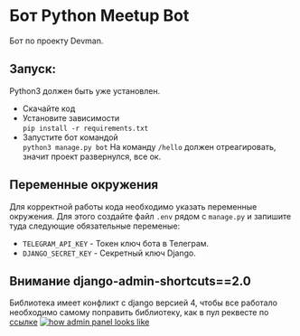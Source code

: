 # Бот Python Meetup Bot

Бот по проекту Devman.

## Запуск:

Python3 должен быть уже установлен.
* Скачайте код
* Установите зависимости  
```pip install -r requirements.txt```
* Запустите бот командой  
```python3 manage.py bot```
На команду `/hello` должен отреагировать, значит проект развернулся, все ок.

## Переменные окружения

Для корректной работы кода необходимо указать переменные окружения. Для этого создайте файл `.env` рядом с `manage.py` и запишите туда следующие обязательные переменые:
* `TELEGRAM_API_KEY` - Токен ключ бота в Телеграм.
* `DJANGO_SECRET_KEY` - Секретный ключ Django.


## Внимание django-admin-shortcuts==2.0 
Библиотека имеет конфликт с django версией 4, чтобы все работало необходимо самому поправить библиотеку, как в пул реквесте по [ссылке](https://github.com/alesdotio/django-admin-shortcuts/pull/40/commits/9fa4c1e7349a0da4dcbb77ec3aef19cd0f4be8d5)
<a href="https://ibb.co/gFk62Bj"><img src="https://i.ibb.co/qFTxSPy/2022-08-03-152240.png" alt="how admin panel looks like" border="0"></a>